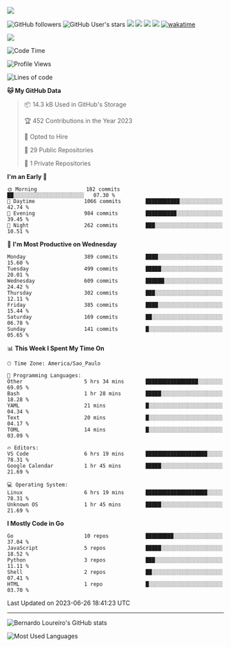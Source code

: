 



[![](https://ga-beacon.appspot.com/G-EJYL08EQR8/welcome-page?pixel)](https://github.com/igrigorik/ga-beacon)
 
![GitHub followers](https://img.shields.io/github/followers/bernardolm?style=for-the-badge&label=GitHub%20followers) ![GitHub User's stars](https://img.shields.io/github/stars/bernardolm?style=for-the-badge&label=GitHub%20User's%20stars) [![](https://img.shields.io/static/v1?logo=linkedin&label=LinkedIn&message=bernardolm&color=0A66C2&style=for-the-badge)](https://www.linkedin.com/in/bernardolm) [![](https://img.shields.io/static/v1?logo=lastdotfm&label=last.fm&message=bernardolm&color=D51007&style=for-the-badge)](https://www.last.fm/user/bernardolm) [![](https://img.shields.io/static/v1?logo=spotify&label=spotify&message=bernardolou&color=1ED760&style=for-the-badge)](https://open.spotify.com/user/bernardolou) [![](https://img.shields.io/static/v1?logo=awesomelists&label=My%20awesome%20stars&message=⭐⭐⭐&color=FC60A8&style=for-the-badge)](https://github.com/bernardolm/awesome-stars) [![wakatime](https://wakatime.com/badge/user/186868b7-2443-4b6b-ae40-3d29d342e88e.svg)](https://wakatime.com/@186868b7-2443-4b6b-ae40-3d29d342e88e)


<p style="border: 100px">
<a href="https://skillicons.dev">
<img src="https://skillicons.dev/icons?theme=dark&i=angular,arduino,bash,cs,cmake,docker,dotnet,flask,git,github,go,grafana,gtk,html,jenkins,jquery,linux,lua,md,mongodb,mysql,nodejs,php,postgres,py,rabbitmq,rails,raspberrypi,redis,regex,ruby,sqlite,stackoverflow,sketchup,vscode" />
</a>
<p/>

<!--START_SECTION:waka-->
![Code Time](http://img.shields.io/badge/Code%20Time-2%2C561%20hrs%203%20mins-blue)

![Profile Views](http://img.shields.io/badge/Profile%20Views-9-blue)

![Lines of code](https://img.shields.io/badge/From%20Hello%20World%20I%27ve%20Written-3.1%20million%20lines%20of%20code-blue)

**🐱 My GitHub Data** 

> 📦 14.3 kB Used in GitHub's Storage 
 > 
> 🏆 452 Contributions in the Year 2023
 > 
> 💼 Opted to Hire
 > 
> 📜 29 Public Repositories 
 > 
> 🔑 1 Private Repositories 
 > 
**I'm an Early 🐤** 

```text
🌞 Morning                182 commits         ██░░░░░░░░░░░░░░░░░░░░░░░   07.30 % 
🌆 Daytime                1066 commits        ███████████░░░░░░░░░░░░░░   42.74 % 
🌃 Evening                984 commits         ██████████░░░░░░░░░░░░░░░   39.45 % 
🌙 Night                  262 commits         ███░░░░░░░░░░░░░░░░░░░░░░   10.51 % 
```
📅 **I'm Most Productive on Wednesday** 

```text
Monday                   389 commits         ████░░░░░░░░░░░░░░░░░░░░░   15.60 % 
Tuesday                  499 commits         █████░░░░░░░░░░░░░░░░░░░░   20.01 % 
Wednesday                609 commits         ██████░░░░░░░░░░░░░░░░░░░   24.42 % 
Thursday                 302 commits         ███░░░░░░░░░░░░░░░░░░░░░░   12.11 % 
Friday                   385 commits         ████░░░░░░░░░░░░░░░░░░░░░   15.44 % 
Saturday                 169 commits         ██░░░░░░░░░░░░░░░░░░░░░░░   06.78 % 
Sunday                   141 commits         █░░░░░░░░░░░░░░░░░░░░░░░░   05.65 % 
```


📊 **This Week I Spent My Time On** 

```text
🕑︎ Time Zone: America/Sao_Paulo

💬 Programming Languages: 
Other                    5 hrs 34 mins       █████████████████░░░░░░░░   69.05 % 
Bash                     1 hr 28 mins        █████░░░░░░░░░░░░░░░░░░░░   18.28 % 
YAML                     21 mins             █░░░░░░░░░░░░░░░░░░░░░░░░   04.34 % 
Text                     20 mins             █░░░░░░░░░░░░░░░░░░░░░░░░   04.17 % 
TOML                     14 mins             █░░░░░░░░░░░░░░░░░░░░░░░░   03.09 % 

🔥 Editors: 
VS Code                  6 hrs 19 mins       ████████████████████░░░░░   78.31 % 
Google Calendar          1 hr 45 mins        █████░░░░░░░░░░░░░░░░░░░░   21.69 % 

💻 Operating System: 
Linux                    6 hrs 19 mins       ████████████████████░░░░░   78.31 % 
Unknown OS               1 hr 45 mins        █████░░░░░░░░░░░░░░░░░░░░   21.69 % 
```

**I Mostly Code in Go** 

```text
Go                       10 repos            █████████░░░░░░░░░░░░░░░░   37.04 % 
JavaScript               5 repos             █████░░░░░░░░░░░░░░░░░░░░   18.52 % 
Python                   3 repos             ███░░░░░░░░░░░░░░░░░░░░░░   11.11 % 
Shell                    2 repos             ██░░░░░░░░░░░░░░░░░░░░░░░   07.41 % 
HTML                     1 repo              █░░░░░░░░░░░░░░░░░░░░░░░░   03.70 % 
```




 Last Updated on 2023-06-26 18:41:23 UTC
<!--END_SECTION:waka-->

---
 
![Bernardo Loureiro's GitHub stats](https://github-readme-stats-bernardolm.vercel.app/api?hide_border=true&username=bernardolm&show_icons=true&theme=transparent&include_all_commits=true&count_private=true#gh-dark-mode-only)

![Most Used Languages](https://github-readme-stats-bernardolm.vercel.app/api/top-langs/?hide_border=true&username=bernardolm&theme=transparent&langs_count=10&count_weight=1&size_weight=1#gh-dark-mode-only)
